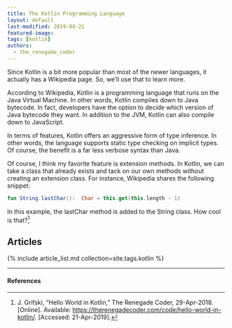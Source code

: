 ```yaml
---
title: The Kotlin Programming Language
layout: default
last-modified: 2019-04-21
featured-image: 
tags: [kotlin]
authors:
  - the_renegade_coder
---
```


Since Kotlin is a bit more popular than most of the newer languages, it 
actually has a Wikipedia page. So, we’ll use that to learn more.

According to Wikipedia, Kotlin is a programming language that runs on 
the Java Virtual Machine. In other words, Kotlin compiles down to Java 
bytecode. In fact, developers have the option to decide which version 
of Java bytecode they want. In addition to the JVM, Kotlin can also 
compile down to JavaScript.

In terms of features, Kotlin offers an aggressive form of type inference. 
In other words, the language supports static type checking on implicit 
types. Of course, the benefit is a far less verbose syntax than Java.

Of course, I think my favorite feature is extension methods. In Kotlin, 
we can take a class that already exists and tack on our own methods 
without creating an extension class. For instance, Wikipedia shares 
the following snippet:

```kotlin
fun String.lastChar():  Char = this.get(this.length - 1)
```

In this example, the lastChar method is added to the String class. How cool is that?[^1]

## Articles

{% include article_list.md collection=site.tags.kotlin %}

---

#### References

[^1]: J. Grifski, “Hello World in Kotlin,” The Renegade Coder, 29-Apr-2018. [Online]. Available: https://therenegadecoder.com/code/hello-world-in-kotlin/. [Accessed: 21-Apr-2019].
